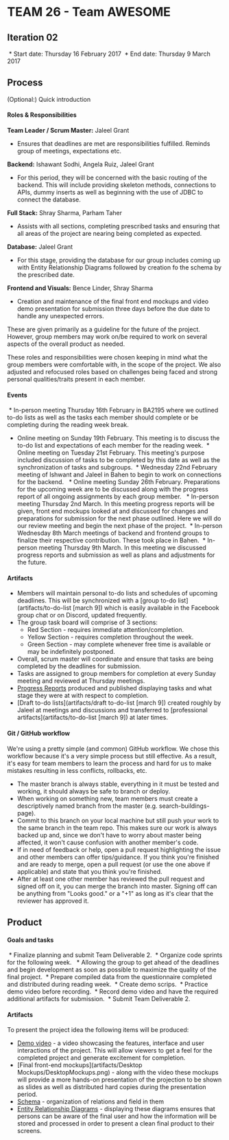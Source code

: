 # TEAM 26 - Team AWESOME

## Iteration 02

 * Start date: Thursday 16 February 2017
 * End date: Thursday 9 March 2017

## Process

(Optional:) Quick introduction

#### Roles & Responsibilities

**Team Leader / Scrum Master:** Jaleel Grant 

* Ensures that deadlines are met are responsibilities fulfilled. Reminds group of meetings, expectations etc.

**Backend:** Ishawant Sodhi, Angela Ruiz, Jaleel Grant

* For this period, they will be concerned with the basic routing of the backend. This will include providing skeleton methods, connections to APIs, dummy inserts as well as beginning with the use of JDBC to connect the database.

**Full Stack:** Shray Sharma, Parham Taher

* Assists with all sections, completing prescribed tasks and ensuring that all areas of the project are nearing being completed as expected.  

**Database:** Jaleel Grant

* For this stage, providing the database for our group includes coming up with Entity Relationship Diagrams followed by creation fo the schema by the prescribed date. 

**Frontend and Visuals:** Bence Linder, Shray Sharma

* Creation and maintenance of the final front end mockups and video demo presentation for submission three days before the due date to handle any unexpected errors.

These are given primarily as a guideline for the future of the project. However, group members may work on/be required to work on several aspects of the overall product as needed.

These roles and responsibilities were chosen keeping in mind what the group members were comfortable with, in the scope of the project. We also adjusted and refocused roles based on challenges being faced and strong personal qualities/traits present in each member.



#### Events

 * In-person meeting Thursday 16th February in BA2195 where we outlined to-do lists as well as the tasks each member should complete or be completing during the reading week break.
 * Online meeting on Sunday 19th February. This meeting is to discuss the to-do list and expectations of each member for the reading week.
 * Online meeting on Tuesday 21st February. This meeting's purpose included discussion of tasks to be completed by this date as well as the synchronization of tasks and subgroups.
 * Wednesday 22nd February meeting of Ishwant and Jaleel in Bahen to begin to work on connections for the backend. 
 * Online meeting Sunday 26th February. Preparations for the upcoming week are to be discussed along with the progress report of all ongoing assignments by each group member. 
 * In-person meeting Thursday 2nd March. In this meeting progress reports will be given, front end mockups looked at and discussed for changes and preparations for submission for the next phase outlined. Here we will do our review meeting and begin the next phase of the project.
 * In-person Wednesday 8th March meetings of backend and frontend groups to finalize their respective contribution. These took place in Bahen.
 * In-person meeting Thursday 9th March. In this meeting we discussed progress reports and submission as well as plans and adjustments for the future. 


#### Artifacts

* Members will maintain personal to-do lists and schedules of upcoming deadlines. This will be synchronized with a [group to-do list](artifacts/to-do-list [march 9]) which is easily available in the Facebook group chat or on Discord, updated frequently.
* The group task board will comprise of 3 sections:
	* Red Section - requires immediate attention/completion.
	* Yellow Section - requires completion throughout the week.
	* Green Section - may complete whenever free time is available or may be indefinitely postponed. 
* Overall, scrum master will coordinate and ensure that tasks are being completed by the deadlines for submission.
* Tasks are assigned to group members for completion at every Sunday meeting and reviewed at Thursday meetings. 
* [Progress Reports](artifacts/progress_reports.txt) produced and published displaying tasks and what stage they were at with respect to completion.
* [Draft to-do lists](artifacts/draft to-do-list [march 9]) created roughly by Jaleel at meetings and discussions and transferred to [professional artifacts](artifacts/to-do-list [march 9]) at later times.


#### Git / GitHub workflow

We're using a pretty simple (and common) GitHub workflow. We chose this workflow because it's a very simple process but still effective. As a result, it's easy for team members to learn the process and hard for us to make mistakes resulting in less conflicts, rollbacks, etc.

* The master branch is always stable, everything in it must be tested and working, it should always be safe to branch or deploy.
* When working on something new, team members must create a descriptively named branch from the master (e.g. search-buildings-page).
* Commit to this branch on your local machine but still push your work to the same branch in the team repo. This makes sure our work is always backed up and, since we don't have to worry about master being affected, it won't cause confusion with another member's code.
* If in need of feedback or help, open a pull request highlighting the issue and other members can offer tips/guidance. If you think you're finished and are ready to merge, open a pull request (or use the one above if applicable) and state that you think you're finished.
* After at least one other member has reviewed the pull request and signed off on it, you can merge the branch into master. Signing off can be anything from "Looks good." or a "+1" as long as it's clear that the reviewer has approved it.

## Product

#### Goals and tasks

 * Finalize planning and submit Team Deliverable 2.
 * Organize code sprints for the following week.
 	* Allowing the group to get ahead of the deadlines and begin development as soon as possible to maximize the quality of the final project.
 * Prepare compiled data from the questionnaire completed and distributed during reading week.
 * Create demo scrips.
 * Practice demo video before recording.
 * Record demo video and have the required additional artifacts for submission.
 * Submit Team Deliverable 2.

#### Artifacts

To present the project idea the following items will be produced:

* [Demo video](video) - a video showcasing the features, interface and user interactions of the project. This will allow viewers to get a feel for the completed project and generate excitement for completion. 
* [Final front-end mockups](artifacts/Desktop Mockups/DesktopMockups.png) - along with the video these mockups will provide a more hands-on presentation of the projection to be shown as slides as well as distributed hard copies during the presentation period.
* [Schema](backend/db.sql) - organization of relations and field in them
* [Entity Relationship Diagrams](artifacts/ERD.pdf) - displaying these diagrams ensures that persons can be aware of the final user and how the information will be stored and processed in order to present a clean final product to their screens. 

